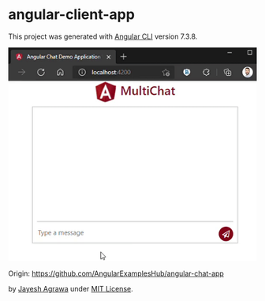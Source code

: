 # angular-client-app

This project was generated with [Angular CLI](https://github.com/angular/angular-cli) version 7.3.8.

![Angular Video](https://raw.githubusercontent.com/bbv-mmarkovic/MultiAppChat/main/src/angular-client-app/angular-chatting.gif "Angular Video")

Origin:
https://github.com/AngularExamplesHub/angular-chat-app

by [Jayesh Agrawa](https://github.com/JayeshAgrawal) under [MIT License](https://github.com/AngularExamplesHub/angular-chat-app/blob/master/LICENSE).

